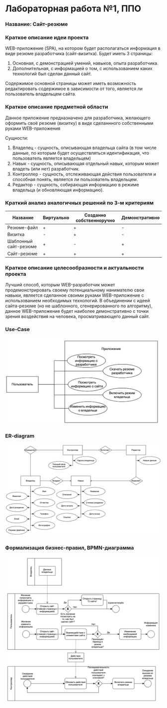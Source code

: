 # Лабораторная работа №1, ППО

### Название: **Сайт-резюме**

### **Краткое описание идеи проекта**

WEB-приложение (SPA), на котором будет располагаться информация в виде резюме разработчика (сайт-визитка). Будет иметь 3 страницы:
1. Основная, с демонстрацией умений, навыков, опыта разработчика.
2. Дополнительная, с информацией о том, с использованием каких технологий был сделан данный сайт.

Содержимое основной страницы может иметь возможность редактировать содержимое в зависимости от того, является ли пользователь владельцем сайта.

### **Краткое описание предметной области**

Данное приложение предназначено для разработчика, желающего оформить своё резюме (визитку) в виде сделаннного собственными руками WEB-приложения

Сущности:
1. Владелец - сущность, описывающая владельца сайта (в том числе данные, по которым будет осуществляться идентификация, что пользователь является владельцем)
2. Навык - сущность, описывающая отдельный навык, которым может владеть (или нет) разработчик.
3. Контроллер - сущность, отслеживающая действия пользователя и способная понять, является ли пользователь владельцем.
4. Редактор - сущность, собирающая информацию в режиме владельца (и обновляющая информацию).

### **Краткий анализ  аналогичных решений по 3-м критериям**

|Название|Виртуально|Созданно собственноручно|Демонстративно|
|--------|----------|------------------------|--------------|
|Резюме-файл|+|+|-|
|Визитка|-|+|-|
|Шаблонный сайт-резюме|+|-|+|
|Сайт-резюме|+|+|+|

### **Краткое описание целесообразности и актуальности проекта**

Лучший способ, которым WEB-разработчик может продемонстрировать своему потенциальному нанимателю свои навыки, является сделанное своими руками WEB-приложение с использованием необходимых технологий. В объединении с идеей сайта-резюме (но не шаблонного, сгенерированного по алгоритму), данное WEB-приложение будет наиболее демонстративно с точки зрения воздействия на человека, просматривающего данный сайт.

### **Use-Case**
![usecase](img/usecase.png)

### **ER-diagram**

![er](img/er.png)

### **Формализация бизнес-правил, BPMN-диаграмма**

![bpmn](img/bpmn.png)


